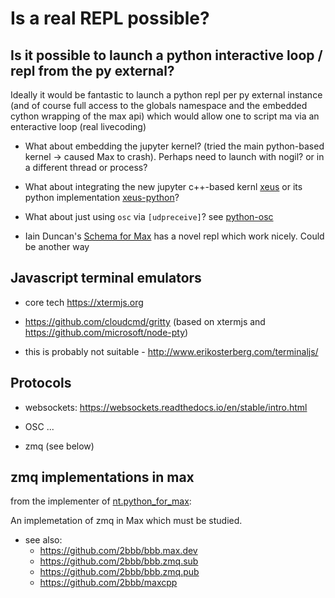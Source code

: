 # Is a real REPL possible?


## Is it possible to launch a python interactive loop / repl from the py external?

Ideally it would be fantastic to launch a python repl per py external instance (and of course full access to the globals namespace and the embedded cython wrapping of the max api) which would allow one to script ma via an enteractive loop (real livecoding)

- What about embedding the jupyter kernel? (tried the main python-based kernel -> caused Max to crash). Perhaps need to launch with nogil? or in a different thread or process?

- What about integrating the new jupyter c++-based kernl [xeus](https://github.com/jupyter-xeus/xeus) or its python implementation [xeus-python](https://github.com/jupyter-xeus/xeus-python)?

- What about just using `osc` via `[udpreceive]`? see [python-osc](https://github.com/attwad/python-osc) 

- Iain Duncan's [Schema for Max](https://github.com/iainctduncan/scheme-for-max) has a novel repl which work nicely. Could be another way

## Javascript terminal emulators

- core tech https://xtermjs.org

- https://github.com/cloudcmd/gritty (based on xtermjs and https://github.com/microsoft/node-pty)

- this is probably not suitable - http://www.erikosterberg.com/terminaljs/

## Protocols

- websockets: https://websockets.readthedocs.io/en/stable/intro.html

- OSC ...

- zmq (see below)


## zmq implementations in max

from the implementer of [nt.python_for_max](https://github.com/2bbb/nt.python_for_max):

An implemetation of zmq in Max which must be studied.

- see also:
	- https://github.com/2bbb/bbb.max.dev
	- https://github.com/2bbb/bbb.zmq.sub
	- https://github.com/2bbb/bbb.zmq.pub
	- https://github.com/2bbb/maxcpp


